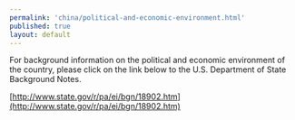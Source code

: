 ```yaml
--- 
permalink: 'china/political-and-economic-environment.html' 
published: true 
layout: default
---
```

For background information on the political and economic environment of the country, please click on the link below to the U.S. Department of State Background Notes.

[http://www.state.gov/r/pa/ei/bgn/18902.htm](http://www.state.gov/r/pa/ei/bgn/18902.htm)
